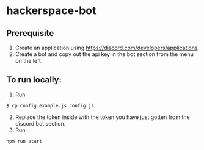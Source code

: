 # hackerspace-bot

## Prerequisite

1. Create an application using https://discord.com/developers/applications
2. Create a bot and copy out the api key in the bot section from the menu on the left.

## To run locally:

1. Run
```
$ cp config.example.js config.js
```
2. Replace the token inside with the token you have just gotten from the discord bot section.
3. Run
```
npm run start
```
